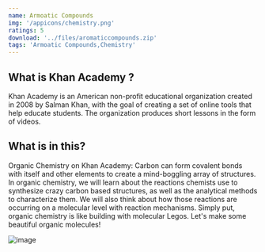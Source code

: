 ```yaml
---
name: Armoatic Compounds
img: '/appicons/chemistry.png'
ratings: 5
download: '../files/aromaticcompounds.zip'
tags: 'Armoatic Compounds,Chemistry'
---
```


## What is Khan Academy ?

Khan Academy is an American non-profit educational organization created in 2008 by Salman Khan, with the goal of creating a set of online tools that help educate students. The organization produces short lessons in the form of videos.

## What is in this?

Organic Chemistry on Khan Academy: Carbon can form covalent bonds with itself and other elements to create a mind-boggling array of structures. In organic chemistry, we will learn about the reactions chemists use to synthesize crazy carbon based structures, as well as the analytical methods to characterize them. We will also think about how those reactions are occurring on a molecular level with reaction mechanisms. Simply put, organic chemistry is like building with molecular Legos. Let's make some beautiful organic molecules!

<img src="../../screenshots/Aromaticcomp/ss1.png" alt="image" >

